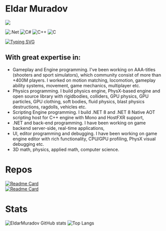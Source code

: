 # Eldar Muradov

![](https://komarev.com/ghpvc/?username=EldarMuradov)

![.Net](https://img.shields.io/badge/.NET-5C2D91?style=for-the-badge&logo=.net&logoColor=white) ![C#](https://img.shields.io/badge/c%23-%23239120.svg?style=for-the-badge&logo=c-sharp&logoColor=white) ![C++](https://img.shields.io/badge/c++-%2300599C.svg?style=for-the-badge&logo=c%2B%2B&logoColor=white)
![C](https://img.shields.io/badge/c-%2300599C.svg?style=for-the-badge&logo=c&logoColor=white)

[![Typing SVG](https://readme-typing-svg.herokuapp.com?color=%2336BCF7&lines=Engine+Programmer)](https://git.io/typing-svg)

## With great expertise in:
- Gameplay and Engine programming. I've been working on AAA-titles (shooters and sport simulators), which community consist of more than +400M players. I worked on motion matching, locomotion, gameplay ability systems, movement, game mechanics, multiplayer etc. 
- Physics programming. I build physics engine, PhysX-based engine and open source library with rigidbodies, colliders, GPU physics, GPU particles, GPU clothing, soft bodies, fluid physics, blast physics destructions, ragdolls, vehicles etc.
- Scripting Engine programming. I build .NET 8 and .NET 8 Native AOT scripting host for C++ engine with Mono and HostFXR support,
- .NET and back-end programming. I have been working on game backend server-side, real-time applications, 
- UI, editor programming and debugging. I have been working on game engine editor with rich functionality, CPU/GPU profiling, PhysX visual debugging etc.
- 3D math, physics, applied math, computer science. 

# Repos
[![Readme Card](https://github-readme-stats.vercel.app/api/pin/?username=EldarMuradov&repo=EraEngine)](https://github.com/EldarMuradov/EraEngine)
<br>
[![Readme Card](https://github-readme-stats.vercel.app/api/pin/?username=EldarMuradov&repo=OpenPS)](https://github.com/EldarMuradov/OpenPS)

# Stats

![EldarMuradov GitHub stats](https://github-readme-stats.vercel.app/api/?username=EldarMuradov&show_icons=true&title_color=fff&icon_color=79ff97&text_color=9f9f9f&bg_color=151515)
![Top Langs](https://github-readme-stats.vercel.app/api/top-langs/?username=EldarMuradov&show_icons=true&title_color=fff&icon_color=79ff97&text_color=9f9f9f&bg_color=151515)
